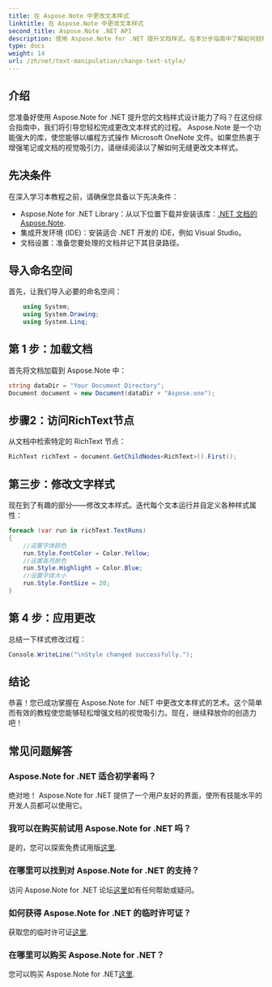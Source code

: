 ```yaml
---
title: 在 Aspose.Note 中更改文本样式
linktitle: 在 Aspose.Note 中更改文本样式
second_title: Aspose.Note .NET API
description: 使用 Aspose.Note for .NET 提升文档样式。在本分步指南中了解如何轻松更改文本样式。免费试用！
type: docs
weight: 14
url: /zh/net/text-manipulation/change-text-style/
---
```

## 介绍
您准备好使用 Aspose.Note for .NET 提升您的文档样式设计能力了吗？在这份综合指南中，我们将引导您轻松完成更改文本样式的过程。 Aspose.Note 是一个功能强大的库，使您能够以编程方式操作 Microsoft OneNote 文件。如果您热衷于增强笔记或文档的视觉吸引力，请继续阅读以了解如何无缝更改文本样式。
## 先决条件
在深入学习本教程之前，请确保您具备以下先决条件：
-  Aspose.Note for .NET Library：从以下位置下载并安装该库：[.NET 文档的 Aspose.Note](https://reference.aspose.com/note/net/).
- 集成开发环境 (IDE)：安装适合 .NET 开发的 IDE，例如 Visual Studio。
- 文档设置：准备您要处理的文档并记下其目录路径。
## 导入命名空间
首先，让我们导入必要的命名空间：
```csharp
    using System;
    using System.Drawing;
    using System.Linq;
```
## 第 1 步：加载文档
首先将文档加载到 Aspose.Note 中：
```csharp
string dataDir = "Your Document Directory";
Document document = new Document(dataDir + "Aspose.one");
```
## 步骤2：访问RichText节点
从文档中检索特定的 RichText 节点：
```csharp
RichText richText = document.GetChildNodes<RichText>().First();
```
## 第三步：修改文字样式
现在到了有趣的部分——修改文本样式。迭代每个文本运行并自定义各种样式属性：
```csharp
foreach (var run in richText.TextRuns)
{
    //设置字体颜色
    run.Style.FontColor = Color.Yellow;
    //设置高亮颜色
    run.Style.Highlight = Color.Blue;
    //设置字体大小
    run.Style.FontSize = 20;
}
```
## 第 4 步：应用更改
总结一下样式修改过程：
```csharp
Console.WriteLine("\nStyle changed successfully.");
```
## 结论
恭喜！您已成功掌握在 Aspose.Note for .NET 中更改文本样式的艺术。这个简单而有效的教程使您能够轻松增强文档的视觉吸引力。现在，继续释放你的创造力吧！
## 常见问题解答
### Aspose.Note for .NET 适合初学者吗？
绝对地！ Aspose.Note for .NET 提供了一个用户友好的界面，使所有技能水平的开发人员都可以使用它。
### 我可以在购买前试用 Aspose.Note for .NET 吗？
是的，您可以探索免费试用版[这里](https://releases.aspose.com/).
### 在哪里可以找到对 Aspose.Note for .NET 的支持？
访问 Aspose.Note for .NET 论坛[这里](https://forum.aspose.com/c/note/28)如有任何帮助或疑问。
### 如何获得 Aspose.Note for .NET 的临时许可证？
获取您的临时许可证[这里](https://purchase.aspose.com/temporary-license/).
### 在哪里可以购买 Aspose.Note for .NET？
您可以购买 Aspose.Note for .NET[这里](https://purchase.aspose.com/buy).